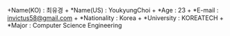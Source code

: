 +Name(KO) : 최유경
+
*Name(US) : YoukyungChoi
+
*Age : 23
+
*E-mail : invictus58@gmail.com
+
*Nationality : Korea
+
*University : KOREATECH
+
*Major : Computer Science Engineering
